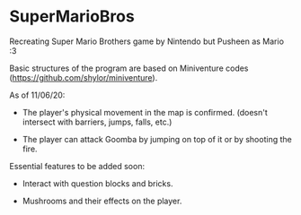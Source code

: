 # SuperMarioBros
Recreating Super Mario Brothers game by Nintendo but Pusheen as Mario :3

Basic structures of the program are based on Miniventure codes (https://github.com/shylor/miniventure). 


As of 11/06/20:

- The player's physical movement in the map is confirmed. (doesn't intersect with barriers, jumps, falls, etc.)

- The player can attack Goomba by jumping on top of it or by shooting the fire.



Essential features to be added soon:

- Interact with question blocks and bricks.

- Mushrooms and their effects on the player.
